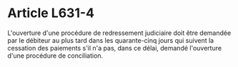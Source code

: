 # Article L631-4

<p>L'ouverture d'une procédure de redressement judiciaire doit être demandée par le débiteur au plus tard dans les quarante-cinq jours qui suivent la cessation des paiements s'il n'a pas, dans ce délai, demandé l'ouverture d'une procédure de conciliation. </p>